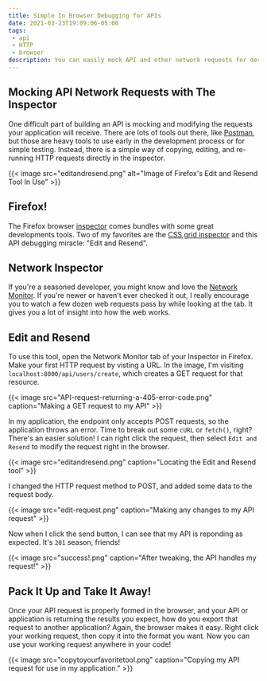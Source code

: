 ```yaml
---
title: Simple In Browser Debugging for APIs
date: 2021-03-23T19:09:06-05:00
tags:
 - api
 - HTTP
 - browser
description: You can easily mock API and other network requests for development and debugging using Firefox, the Network Inspector, and the 'Edit and Resend' tool.
---
```


## Mocking API Network Requests with The Inspector

One difficult part of building an API is mocking and modifying the requests your application will receive. There are lots of tools out there, like [Postman](https://www.postman.com/), but those are heavy tools to use early in the development process or for simple testing. Instead, there is a simple way of copying, editing, and re-running HTTP requests directly in the inspector.

{{< image src="editandresend.png" alt="Image of Firefox's Edit and Resend Tool In Use" >}}

## Firefox!

The Firefox browser [inspector](https://developer.mozilla.org/en-US/docs/Tools) comes bundles with some great developments tools. Two of my favorites are the [CSS grid inspector](https://developer.mozilla.org/en-US/docs/Tools/Page_Inspector/How_to/Examine_grid_layouts) and this API debugging miracle: "Edit and Resend".

##  Network Inspector

If you're a seasoned developer, you might know and love the [Network Monitor](https://developer.mozilla.org/en-US/docs/Tools/Network_Monitor). If you're newer or haven't ever checked it out, I really encourage you to watch a few dozen web requests pass by while looking at the tab. It gives you a lot of insight into how the web works.

##  Edit and Resend

To use this tool, open the Network Monitor tab of your Inspector in Firefox. Make your first HTTP request by visting a URL. In the image, I'm visiting `localhost:8000/api/users/create`, which creates a GET request for that resource.

{{< image src="API-request-returning-a-405-error-code.png" caption="Making a GET request to my API" >}}

In my application, the endpoint only accepts POST requests, so the application throws an error. Time to break out some `cURL` or `fetch()`, right?  There's an easier solution! I can right click the request, then select `Edit and Resend` to modify the request right in the browser.

{{< image src="editandresend.png" caption="Locating the Edit and Resend tool" >}}

I changed the HTTP request method to POST, and added some data to the request body.

{{< image src="edit-request.png" caption="Making any changes to my API request" >}}

Now when I click the send button, I can see that my API is reponding as expected. It's `201` season, friends!

{{< image src="success!.png" caption="After tweaking, the API handles my request!" >}}

##  Pack It Up and Take It Away!

Once your API request is properly formed in the browser, and your API or application is returning the results you expect, how do you export that request to another application?  Again, the browser makes it easy. Right click your working request, then copy it into the format you want. Now you can use your working request anywhere in your code!

{{< image src="copytoyourfavoritetool.png" caption="Copying my API request for use in my application." >}}